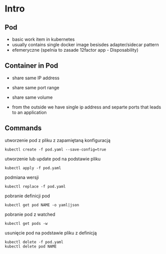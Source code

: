 # Intro

## Pod

- basic work item in kubernetes
- usually contains single docker image besisdes adapter/sidecar pattern
- efemeryczne (spelnia to zasade 12factor app - Disposability)

## Container in Pod

- share same IP address
- share same port range
- share same volume

- from the outside we have single ip address and separte ports that leads to an application

## Commands

utworzenie pod z pliku z zapamiętaną konfiguracją
```
kubectl create -f pod.yaml --save-config=true
```

utworzenie lub update pod na podstawie pliku
```
kubectl apply -f pod.yaml
```

podmiana wersji
```
kubectl replace -f pod.yaml
```

pobranie definicji pod
```
kubectl get pod NAME -o yaml|json
```

pobranie pod z watched
```
kubectl get pods -w
```

usunięcie pod na podstawie pliku z definicją
```
kubectl delete -f pod.yaml
kubectl delete pod NAME
```